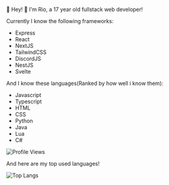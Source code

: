 👋 Hey!
📜 I'm Rio, a 17 year old fullstack web developer!

Currently I know the following frameworks:
- Express
- React
- NextJS
- TailwindCSS
- DiscordJS
- NestJS
- Svelte

And I know these languages(Ranked by how well i know them):
- Javascript
- Typescript
- HTML
- CSS
- Python
- Java
- Lua
- C#
  
![Profile Views](https://komarev.com/ghpvc/?username=riothedev)

And here are my top used languages!

![Top Langs](https://github-readme-stats.vercel.app/api/top-langs/?username=RioTheDev)
